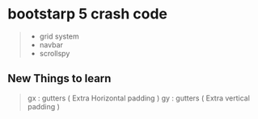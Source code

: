 # bootstarp 5 crash code
> * grid system
> * navbar
> * scrollspy
## New Things to learn

> gx : gutters ( Extra Horizontal padding )
> gy : gutters ( Extra vertical   padding )
